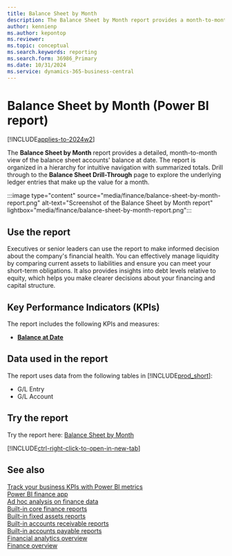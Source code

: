 ```yaml
---
title: Balance Sheet by Month
description: The Balance Sheet by Month report provides a month-to-month view of the balance at date for all balance sheet accounts. 
author: kennienp
ms.author: kepontop
ms.reviewer:
ms.topic: conceptual
ms.search.keywords: reporting
ms.search.form: 36986_Primary
ms.date: 10/31/2024
ms.service: dynamics-365-business-central
---
```


# Balance Sheet by Month (Power BI report)

[!INCLUDE[applies-to-2024w2](includes/applies-to-2024w2.md)]

The **Balance Sheet by Month** report provides a detailed, month-to-month view of the balance sheet accounts' balance at date. The report is organized in a hierarchy for intuitive navigation with summarized totals. Drill through to the **Balance Sheet Drill-Through** page to explore the underlying ledger entries that make up the value for a month.

:::image type="content" source="media/finance/balance-sheet-by-month-report.png" alt-text="Screenshot of the Balance Sheet by Month report" lightbox="media/finance/balance-sheet-by-month-report.png":::

## Use the report

Executives or senior leaders can use the report to make informed decision about the company's financial health. You can effectively manage liquidity by comparing current assets to liabilities and ensure you can meet your short-term obligations. It also provides insights into debt levels relative to equity, which helps you make clearer decisions about your financing and capital structure.

## Key Performance Indicators (KPIs)

The report includes the following KPIs and measures: 

- [**Balance at Date**](finance-powerbi-kpis.md#balance-at-date)


## Data used in the report

The report uses data from the following tables in [!INCLUDE[prod_short](includes/prod_short.md)]:

- G/L Entry
- G/L Account

## Try the report

Try the report here: [Balance Sheet by Month](https://businesscentral.dynamics.com?page=36986)

[!INCLUDE[ctrl-right-click-to-open-in-new-tab](includes/ctrl-right-click-to-open-in-new-tab.md)]

## See also

[Track your business KPIs with Power BI metrics](track-kpis-with-power-bi-metrics.md)  
[Power BI finance app](finance-powerbi-app.md)  
[Ad hoc analysis on finance data](ad-hoc-analysis-finance.md)  
[Built-in core finance reports](finance-reports.md)  
[Built-in fixed assets reports](fa-reports.md)  
[Built-in accounts receivable reports](receivables-reports.md)  
[Built-in accounts payable reports](payables-reports.md)  
[Financial analytics overview](bi.md)  
[Finance overview](finance.md)
